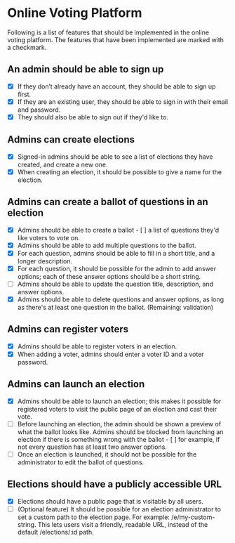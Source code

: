 # Online Voting Platform

Following is a list of features that should be implemented in the online voting platform. The features that have been implemented are marked with a checkmark.

## An admin should be able to sign up

- [x] If they don’t already have an account, they should be able to sign up first.
- [x] If they are an existing user, they should be able to sign in with their email and password.
- [x] They should also be able to sign out if they'd like to.

## Admins can create elections

- [x] Signed-in admins should be able to see a list of elections they have created, and create a new one.
- [x] When creating an election, it should be possible to give a name for the election.

## Admins can create a ballot of questions in an election

- [x] Admins should be able to create a ballot - [ ] a list of questions they'd like voters to vote on.
- [x] Admins should be able to add multiple questions to the ballot.
- [x] For each question, admins should be able to fill in a short title, and a longer description.
- [x] For each question, it should be possible for the admin to add answer options; each of these answer options should be a short string.
- [ ] Admins should be able to update the question title, description, and answer options.
- [x] Admins should be able to delete questions and answer options, as long as there's at least one question in the ballot. (Remaining: validation)

## Admins can register voters

- [x] Admins should be able to register voters in an election.
- [x] When adding a voter, admins should enter a voter ID and a voter password.

## Admins can launch an election

- [x] Admins should be able to launch an election; this makes it possible for registered voters to visit the public page of an election and cast their vote.
- [ ] Before launching an election, the admin should be shown a preview of what the ballot looks like. Admins should be blocked from launching an election if there is something wrong with the ballot - [ ] for example, if not every question has at least two answer options.
- [ ] Once an election is launched, it should not be possible for the administrator to edit the ballot of questions.

## Elections should have a publicly accessible URL

- [x] Elections should have a public page that is visitable by all users.
- [ ] (Optional feature) It should be possible for an election administrator to set a custom path to the election page. For example: /e/my-custom-string. This lets users visit a friendly, readable URL, instead of the default /elections/:id path.
